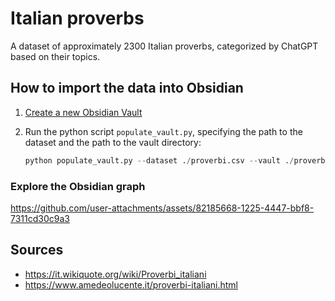 # Italian proverbs

A dataset of approximately 2300 Italian proverbs, categorized by ChatGPT based on their topics.

## How to import the data into Obsidian

1. [Create a new Obsidian Vault](https://help.obsidian.md/Files+and+folders/Manage+vaults#Create+new+vault)
2. Run the python script `populate_vault.py`, specifying the path to the dataset and the path to the vault directory:
    
    ```python
    python populate_vault.py --dataset ./proverbi.csv --vault ./proverbi/
    ```
    

### Explore the Obsidian graph

https://github.com/user-attachments/assets/82185668-1225-4447-bbf8-7311cd30c9a3


## Sources

- https://it.wikiquote.org/wiki/Proverbi_italiani
- https://www.amedeolucente.it/proverbi-italiani.html
